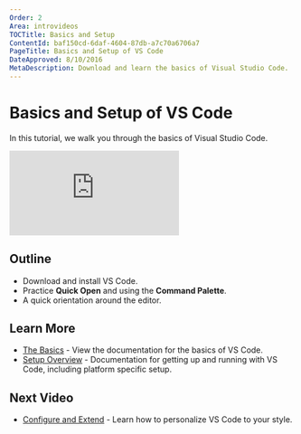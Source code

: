 ```yaml
---
Order: 2
Area: introvideos
TOCTitle: Basics and Setup
ContentId: baf150cd-6daf-4604-87db-a7c70a6706a7
PageTitle: Basics and Setup of VS Code
DateApproved: 8/10/2016
MetaDescription: Download and learn the basics of Visual Studio Code.
---
```


# Basics and Setup of VS Code

In this tutorial, we walk you through the basics of Visual Studio Code.

<iframe src="https://www.youtube.com/embed/fpqy0ZkavWM?rel=0&amp;disablekb=0&amp;modestbranding=1&amp;showinfo=0" frameborder="0" allowfullscreen></iframe>

## Outline

* Download and install VS Code.
* Practice **Quick Open** and using the **Command Palette**.
* A quick orientation around the editor.

## Learn More

* [The Basics](/docs/editor/codebasics.md) - View the documentation for the basics of VS Code.
* [Setup Overview](/docs/setup/setup-overview.md) - Documentation for getting up and running with VS Code, including platform specific setup.

## Next Video

* [Configure and Extend](/docs/introvideos/configure.md) - Learn how to personalize VS Code to your style.